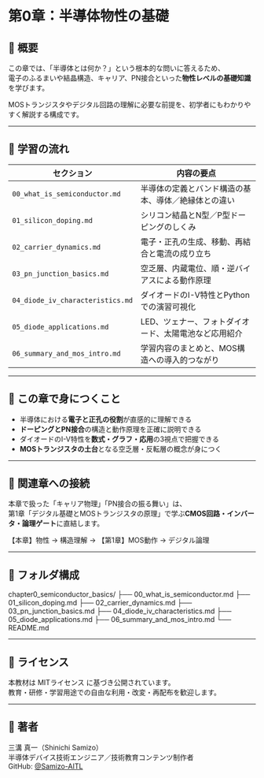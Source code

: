 # 第0章：半導体物性の基礎

## 📘 概要

この章では、「半導体とは何か？」という根本的な問いに答えるため、  
電子のふるまいや結晶構造、キャリア、PN接合といった**物性レベルの基礎知識**を学びます。

MOSトランジスタやデジタル回路の理解に必要な前提を、初学者にもわかりやすく解説する構成です。

---

## 🧭 学習の流れ

| セクション | 内容の要点 |
|------------|------------|
| `00_what_is_semiconductor.md` | 半導体の定義とバンド構造の基本、導体／絶縁体との違い |
| `01_silicon_doping.md`        | シリコン結晶とN型／P型ドーピングのしくみ |
| `02_carrier_dynamics.md`      | 電子・正孔の生成、移動、再結合と電流の成り立ち |
| `03_pn_junction_basics.md`    | 空乏層、内蔵電位、順・逆バイアスによる動作原理 |
| `04_diode_iv_characteristics.md` | ダイオードのI-V特性とPythonでの演習可視化 |
| `05_diode_applications.md`    | LED、ツェナー、フォトダイオード、太陽電池など応用紹介 |
| `06_summary_and_mos_intro.md`| 学習内容のまとめと、MOS構造への導入的つながり |

---

## 🧠 この章で身につくこと

- 半導体における**電子と正孔の役割**が直感的に理解できる
- **ドーピングとPN接合**の構造と動作原理を正確に説明できる
- ダイオードのI-V特性を**数式・グラフ・応用**の3視点で把握できる
- **MOSトランジスタの土台**となる空乏層・反転層の概念が身につく

---

## 🔗 関連章への接続

本章で扱った「キャリア物理」「PN接合の振る舞い」は、  
第1章「デジタル基礎とMOSトランジスタの原理」で学ぶ**CMOS回路・インバータ・論理ゲート**に直結します。

【本章】物性 → 構造理解 → 【第1章】MOS動作 → デジタル論理

---

## 📂 フォルダ構成
chapter0_semiconductor_basics/
├── 00_what_is_semiconductor.md
├── 01_silicon_doping.md
├── 02_carrier_dynamics.md
├── 03_pn_junction_basics.md
├── 04_diode_iv_characteristics.md
├── 05_diode_applications.md
├── 06_summary_and_mos_intro.md
└── README.md 

---

## 📜 ライセンス

本教材は MITライセンス に基づき公開されています。  
教育・研修・学習用途での自由な利用・改変・再配布を歓迎します。

---

## 👤 著者

三溝 真一（Shinichi Samizo）  
半導体デバイス技術エンジニア／技術教育コンテンツ制作者  
GitHub: [@Samizo-AITL](https://github.com/Samizo-AITL)
